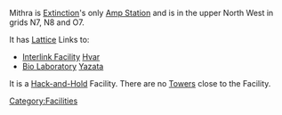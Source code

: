 Mithra is [Extinction](Oshur.md#Extinction)'s only [Amp
Station](Amp_Station.md) and is in the upper North West in grids
N7, N8 and O7.

It has [Lattice](Lattice.md) Links to:

- [Interlink Facility](Interlink.md)
  [Hvar](Hvar.md)
- [Bio Laboratory](Bio_Laboratory.md)
  [Yazata](Yazata.md)

It is a [Hack-and-Hold](Hack-and-Hold.md) Facility. There are no
[Towers](Towers.md) close to the Facility.

[Category:Facilities](Category:Facilities.md)
